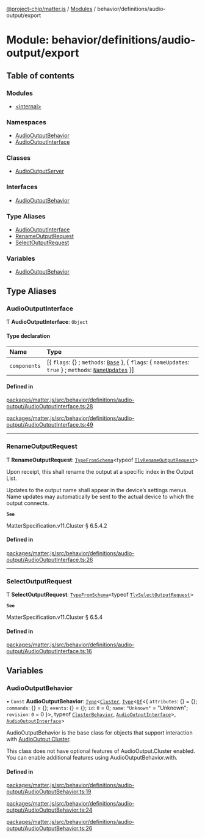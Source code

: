 [@project-chip/matter.js](../README.md) / [Modules](../modules.md) / behavior/definitions/audio-output/export

# Module: behavior/definitions/audio-output/export

## Table of contents

### Modules

- [\<internal\>](behavior_definitions_audio_output_export._internal_.md)

### Namespaces

- [AudioOutputBehavior](behavior_definitions_audio_output_export.AudioOutputBehavior.md)
- [AudioOutputInterface](behavior_definitions_audio_output_export.AudioOutputInterface.md)

### Classes

- [AudioOutputServer](../classes/behavior_definitions_audio_output_export.AudioOutputServer.md)

### Interfaces

- [AudioOutputBehavior](../interfaces/behavior_definitions_audio_output_export.AudioOutputBehavior-1.md)

### Type Aliases

- [AudioOutputInterface](behavior_definitions_audio_output_export.md#audiooutputinterface)
- [RenameOutputRequest](behavior_definitions_audio_output_export.md#renameoutputrequest)
- [SelectOutputRequest](behavior_definitions_audio_output_export.md#selectoutputrequest)

### Variables

- [AudioOutputBehavior](behavior_definitions_audio_output_export.md#audiooutputbehavior)

## Type Aliases

### AudioOutputInterface

Ƭ **AudioOutputInterface**: `Object`

#### Type declaration

| Name | Type |
| :------ | :------ |
| `components` | [\{ `flags`: {} ; `methods`: [`Base`](../interfaces/behavior_definitions_audio_output_export.AudioOutputInterface.Base.md)  }, \{ `flags`: \{ `nameUpdates`: ``true``  } ; `methods`: [`NameUpdates`](../interfaces/behavior_definitions_audio_output_export.AudioOutputInterface.NameUpdates.md)  }] |

#### Defined in

[packages/matter.js/src/behavior/definitions/audio-output/AudioOutputInterface.ts:28](https://github.com/project-chip/matter.js/blob/2d9f2165d2672864fda3496a6d0d5f93597f82c6/packages/matter.js/src/behavior/definitions/audio-output/AudioOutputInterface.ts#L28)

[packages/matter.js/src/behavior/definitions/audio-output/AudioOutputInterface.ts:49](https://github.com/project-chip/matter.js/blob/2d9f2165d2672864fda3496a6d0d5f93597f82c6/packages/matter.js/src/behavior/definitions/audio-output/AudioOutputInterface.ts#L49)

___

### RenameOutputRequest

Ƭ **RenameOutputRequest**: [`TypeFromSchema`](tlv_export.md#typefromschema)\<typeof [`TlvRenameOutputRequest`](cluster_export.AudioOutput.md#tlvrenameoutputrequest)\>

Upon receipt, this shall rename the output at a specific index in the Output List.

Updates to the output name shall appear in the device’s settings menus. Name updates may automatically be sent to
the actual device to which the output connects.

**`See`**

MatterSpecification.v11.Cluster § 6.5.4.2

#### Defined in

[packages/matter.js/src/behavior/definitions/audio-output/AudioOutputInterface.ts:26](https://github.com/project-chip/matter.js/blob/2d9f2165d2672864fda3496a6d0d5f93597f82c6/packages/matter.js/src/behavior/definitions/audio-output/AudioOutputInterface.ts#L26)

___

### SelectOutputRequest

Ƭ **SelectOutputRequest**: [`TypeFromSchema`](tlv_export.md#typefromschema)\<typeof [`TlvSelectOutputRequest`](cluster_export.AudioOutput.md#tlvselectoutputrequest)\>

**`See`**

MatterSpecification.v11.Cluster § 6.5.4

#### Defined in

[packages/matter.js/src/behavior/definitions/audio-output/AudioOutputInterface.ts:16](https://github.com/project-chip/matter.js/blob/2d9f2165d2672864fda3496a6d0d5f93597f82c6/packages/matter.js/src/behavior/definitions/audio-output/AudioOutputInterface.ts#L16)

## Variables

### AudioOutputBehavior

• `Const` **AudioOutputBehavior**: [`Type`](../interfaces/behavior_cluster_export.ClusterBehavior.Type.md)\<[`Cluster`](../interfaces/cluster_export.AudioOutput.Cluster.md), [`Type`](../interfaces/behavior_cluster_export.ClusterBehavior.Type.md)\<[`Of`](../interfaces/cluster_export.ClusterType.Of.md)\<\{ `attributes`: {} = \{}; `commands`: {} = \{}; `events`: {} = \{}; `id`: ``0`` = 0; `name`: ``"Unknown"`` = "Unknown"; `revision`: ``0`` = 0 }\>, typeof [`ClusterBehavior`](behavior_cluster_export.ClusterBehavior.md), [`AudioOutputInterface`](behavior_definitions_audio_output_export.md#audiooutputinterface)\>, [`AudioOutputInterface`](behavior_definitions_audio_output_export.md#audiooutputinterface)\>

AudioOutputBehavior is the base class for objects that support interaction with [AudioOutput.Cluster](cluster_export.AudioOutput.md#cluster).

This class does not have optional features of AudioOutput.Cluster enabled. You can enable additional features using
AudioOutputBehavior.with.

#### Defined in

[packages/matter.js/src/behavior/definitions/audio-output/AudioOutputBehavior.ts:19](https://github.com/project-chip/matter.js/blob/2d9f2165d2672864fda3496a6d0d5f93597f82c6/packages/matter.js/src/behavior/definitions/audio-output/AudioOutputBehavior.ts#L19)

[packages/matter.js/src/behavior/definitions/audio-output/AudioOutputBehavior.ts:24](https://github.com/project-chip/matter.js/blob/2d9f2165d2672864fda3496a6d0d5f93597f82c6/packages/matter.js/src/behavior/definitions/audio-output/AudioOutputBehavior.ts#L24)

[packages/matter.js/src/behavior/definitions/audio-output/AudioOutputBehavior.ts:26](https://github.com/project-chip/matter.js/blob/2d9f2165d2672864fda3496a6d0d5f93597f82c6/packages/matter.js/src/behavior/definitions/audio-output/AudioOutputBehavior.ts#L26)
